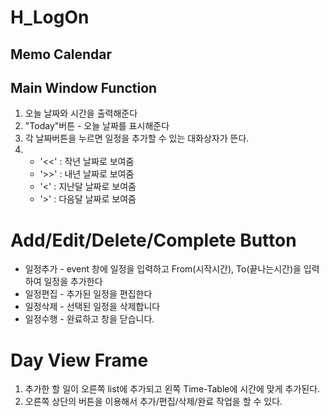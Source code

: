 H_LogOn
 =============
 
Memo Calendar
------------- 


## Main Window Function

1. 오늘 날짜와 시간을 출력해준다
2. "Today"버튼 - 오늘 날짜를 표시해준다
3. 각 날짜버튼을 누르면 일정을 추가할 수 있는 대화상자가 뜬다.
4. * '<<' : 작년 날짜로 보여줌
   * '>>' : 내년 날짜로 보여줌
   * '<'  : 지난달 날짜로 보여줌
   * '>'  : 다음달 날짜로 보여줌

# Add/Edit/Delete/Complete Button

* 일정추가 - event 창에 일정을 입력하고 From(시작시간), To(끝나는시간)을 입력하여 일정을 추가한다
* 일정편집 - 추가된 일정을 편집한다
* 일정삭제 - 선택된 일정을 삭제합니다
* 일정수행 - 완료하고 창을 닫습니다.
# Day View Frame



1. 추가한 할 일이 오른쪽 list에 추가되고 왼쪽 Time-Table에 시간에 맞게 추가된다.
2. 오른쪽 상단의 버튼을 이용해서 추가/편집/삭제/완료 작업을 할 수 있다.
